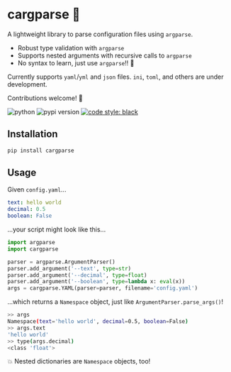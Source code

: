 # cargparse :blue_car:

A lightweight library to parse configuration files using `argparse`.

- Robust type validation with `argparse`
- Supports nested arguments with recursive calls to `argparse`
- No syntax to learn, just use `argparse`!! :rocket:

Currently supports `yaml`/`yml` and `json` files. `ini`, `toml`,
and others are under development.

Contributions welcome! :handshake:

![python](https://img.shields.io/pypi/pyversions/cargparse)
![pypi version](https://img.shields.io/pypi/v/cargparse)
[![code style: black](https://img.shields.io/badge/code%20style-black-000000.svg)](https://github.com/psf/black)

## Installation

```bash
pip install cargparse
```

## Usage

Given  `config.yaml`...

```yaml
text: hello world
decimal: 0.5
boolean: False
```

...your script might look like this...

```python
import argparse
import cargparse

parser = argparse.ArgumentParser()
parser.add_argument('--text', type=str)
parser.add_argument('--decimal', type=float)
parser.add_argument('--boolean', type=lambda x: eval(x))
args = cargparse.YAML(parser=parser, filename='config.yaml')
```

...which returns a `Namespace` object, just like `ArgumentParser.parse_args()`!

```bash
>> args
Namespace(text='hello world', decimal=0.5, boolean=False)
>> args.text
'hello world'
>> type(args.decimal)
<class 'float'>
```

:boom: Nested dictionaries are `Namespace` objects, too!
